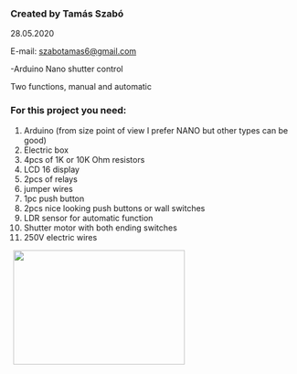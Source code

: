 <h3>Created by Tamás Szabó</h3>

  28.05.2020

  E-mail: szabotamas6@gmail.com
  
  -Arduino Nano shutter control
  
  <p>Two functions, manual and automatic</p>
        
  
  <h3>For this project you need:</h3>
  <ol>
   <li>Arduino (from size point of view I prefer NANO but other types can be good)</li>
   <li>Electric box</li>
   <li>4pcs of 1K or 10K Ohm resistors</li>
   <li>LCD 16 display</li>
   <li>2pcs of relays</li>
   <li>jumper wires</li>
   <li>1pc push button</li>
   <li>2pcs nice looking push buttons or wall switches</li>
   <li>LDR sensor for automatic function</li>
   <li>Shutter motor with both ending switches</li>
   <li>250V electric wires</li>
</ol>

<div>
<img src="images/shutter_re.jpg" width="300" height="200" align="middle" hspace="5">
<p></p>   

</div>
